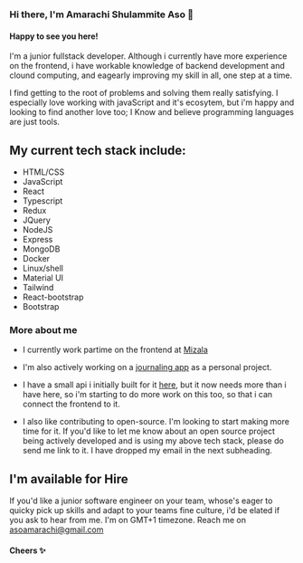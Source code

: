 ### Hi there, I'm Amarachi Shulammite Aso 👋

#### Happy to see you here!

I'm a junior fullstack developer.  Although i currently have more experience on the frontend, i have workable
knowledge of backend development and clound computing, and eagearly improving my skill in all, one step at a time.

I find getting to the root of problems and solving them really satisfying. I especially love working with javaScript and it's ecosytem, but i'm happy and looking to find another love too; I Know and believe programming languages are just tools.

 ## My current tech stack include:
- HTML/CSS 
- JavaScript 
- React 
- Typescript
- Redux
- JQuery
- NodeJS
- Express
- MongoDB
- Docker
- Linux/shell
- Material UI
- Tailwind
- React-bootstrap
- Bootstrap

### More about me
- I currently work partime on the frontend at [Mizala](https://mizala.co/)  

- I'm also actively working on a [journaling app](https://github.com/Shulammite-Aso/Journal-app-frontend) as a personal project.

- I have a small api i initially built for it [here](https://github.com/Shulammite-Aso/Journaling-app-api), but it now needs more than i have here, so i'm starting to do more work on this too, so that i can connect the frontend to it.

- I also like contributing to open-source. I'm looking to start making more time for it. If you'd like to let me know about an open source project being actively developed and is using my above tech stack, please do send me link to it. I have dropped my email in the next subheading.

## I'm available for Hire
If you'd like a junior software engineer on your team, whose's eager to quicky pick up skills and adapt to your teams fine culture, i'd be elated if you ask to hear from me. I'm on GMT+1 timezone.
Reach me on asoamarachi@gmail.com

#### Cheers ✨

<!--
**Shulammite-Aso/Shulammite-Aso** is a ✨ _special_ ✨ repository because its `README.md` (this file) appears on your GitHub profile.

Here are some ideas to get you started:

- 🔭 I’m currently working on ...
- 🌱 I’m currently learning ...
- 👯 I’m looking to collaborate on ...
- 🤔 I’m looking for help with ...
- 💬 Ask me about ...
- 📫 How to reach me: ...
- 😄 Pronouns: ...
- ⚡ Fun fact: ...
-->
